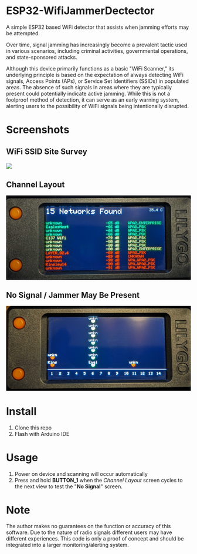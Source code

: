 # ESP32-WifiJammerDectector
A simple ESP32 based WiFi detector that assists when jamming efforts may be attempted. 

Over time, signal jamming has increasingly become a prevalent tactic used in various scenarios, including criminal activities, governmental operations, and state-sponsored attacks.

Although this device primarily functions as a basic "WiFi Scanner," its underlying principle is based on the expectation of always detecting WiFi signals, Access Points (APs), or Service Set Identifiers (SSIDs) in populated areas. The absence of such signals in areas where they are typically present could potentially indicate active jamming. While this is not a foolproof method of detection, it can serve as an early warning system, alerting users to the possibility of WiFi signals being intentionally disrupted.

# Screenshots
## WiFi SSID Site Survey
<img src="https://github.com/ronaldstoner/ESP32-WifiJammerDectector/blob/main/img/main.jpg?raw=true" align="center" /> 

## Channel Layout
<img src="https://github.com/ronaldstoner/ESP32-WifiJammerDectector/blob/main/img/screen1.jpg?raw=true" align="center" /> 

## No Signal / Jammer May Be Present
<img src="https://github.com/ronaldstoner/ESP32-WifiJammerDectector/blob/main/img/screen2.jpg?raw=true" align="center" /> 

 	
# Install

1. Clone this repo
2. Flash with Arduino IDE

# Usage
1. Power on device and scanning will occur automatically
2. Press and hold **BUTTON_1** when the *Channel Layout* screen cycles to the next view to test the "**No Signal**" screen. 

# Note
The author makes no guarantees on the function or accuracy of this software. Due to the nature of radio signals different users may have different experiences. This code is only a proof of concept and should be integrated into a larger monitoring/alerting system.
